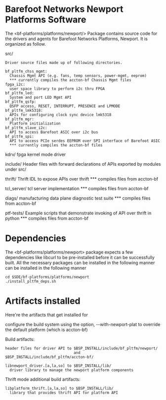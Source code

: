 Barefoot Networks Newport Platforms Software
======================================================
The <bf-platforms/platforms/newport/>
  Package contains source code for the drivers and agents for Barefoot Networks
  Platforms, Newport. It is organized as follow.


  src/

    Driver source files made up of following directories.

    bf_pltfm_chss_mgmt:
      Chassis Mgmt API (e.g. fans, temp sensors, power-mgmt, eeprom)
      *** currently compiles the accton-bf Chassis Mgmt files
    fpga_i2c:
      user space library to perform i2c thru FPGA
    bf_pltfm_led:
      System and port LED Mgmt API
    bf_pltfm_qsfp:
      QSFP access, RESET, INTERRUPT, PRESENCE and LPMODE
    bf_pltfm_lmk5318:
      APIs for configuring clock sync device lmk5318
    bf_pltfm_mgr:
      Platform initialization
    bf_pltfm_slave_i2c:
      API to access Barefoot ASIC over i2c bus
    bf_pltfm_spi:
      API to access PCIe serdes EEPROM over SPI interface of Barefoot ASIC
      *** currently compiles the accton-bf files

  kdrv/
    fpga kernel mode driver

  include/
    Header files with forward declarations of APIs exported by modules
    under src/

  thrift/
    Thrift IDL to expose APIs over thrift
    *** compiles files from accton-bf

  tcl_server/
    tcl server implementation
    *** compiles files from accton-bf

  diags/
    manufacturing data plane diagnostic test suite 
    *** compiles files from accton-bf

  ptf-tests/
    Example scripts that demonstrate invoking of API over thrift in python
    *** compiles files from accton-bf

Dependencies
============
The <bf-platforms/platforms/newport> package expects a few dependencies like 
libcurl to be pre-installed before it can be successfully built. All 
the necessary packages can be installed in the following manner
can be installed in the following manner

    cd $SDE/bf-platforms/platforms/newport
    ./install_pltfm_deps.sh

Artifacts installed
===================
Here're the artifacts that get installed for <bf-platforms>

configure the build system using the option, --with-newport-plat
    to override the default platform (which is accton-bf)

Build artifacts:

    header files for driver API to $BSP_INSTALL/include/bf_pltfm/newport/
                                   and $BSP_INSTALL/include/bf_pltfm/accton-bf/

    libnewport_driver.[a,la,so] to $BSP_INSTALL/lib/
      driver library to manage the newport platform components

Thrift mode additional build artifacts:

    libplatform_thrift.[a,la,so] to $BSP_INSTALL/lib/
      library that provides thrift API for platform API

